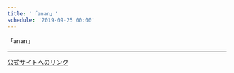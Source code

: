 ```yaml
---
title: '「anan」'
schedule: '2019-09-25 00:00'
---
```


<div id="detailBody"> <p>  「anan」 </p></div>

---
[公式サイトへのリンク]('http://www.nogizaka46.com/schedule/2019/09/052635.php?member=mio-yakubo&category=&monthly=201909')